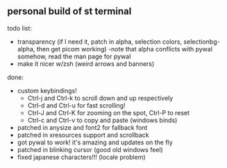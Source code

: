 ## personal build of st terminal
todo list:
- transparency (if I need it, patch in alpha, selection colors, selectionbg-alpha, then get picom working) 
	-note that alpha conflicts with pywal somehow, read the man page for pywal
- make it nicer w/zsh (weird arrows and banners)

done:

- custom keybindings! 
  - Ctrl-j and Ctrl-k to scroll down and up respectively
  - Ctrl-d and Ctrl-u for fast scrolling!
  - Ctrl-J and Ctrl-K for zooming on the spot, Ctrl-P to reset
  - Ctrl-c and Ctrl-v to copy and paste (windows binds)
- patched in anysize and font2 for fallback font
- patched in xresources support and scrollback
- got pywal to work! it's amazing and updates on the fly
- patched in blinking cursor (good old windows feel)
- fixed japanese characters!!! (locale problem)
